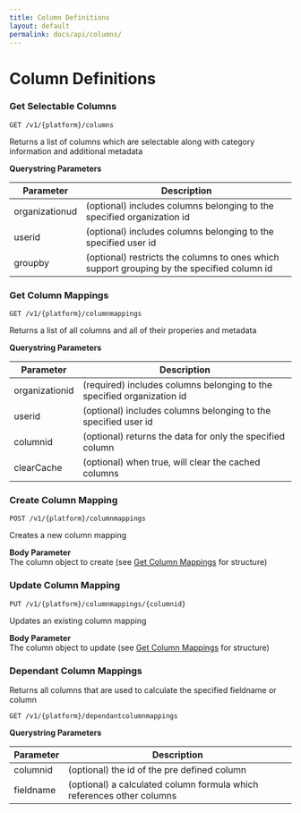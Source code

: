 ```yaml
---
title: Column Definitions
layout: default
permalink: docs/api/columns/
---
```


Column Definitions
====

### Get Selectable Columns
```GET /v1/{platform}/columns```   

Returns a list of columns which are selectable along with category information and additional metadata  

**Querystring Parameters**

|Parameter| Description|
|-------- | ---|
| organizationud | (optional) includes columns belonging to the specified organization id |
| userid | (optional) includes columns belonging to the specified user id | 
| groupby | (optional) restricts the columns to ones which support grouping by the specified column id | 

### Get Column Mappings
```GET /v1/{platform}/columnmappings```

Returns a list of all columns and all of their properies and metadata  

**Querystring Parameters**  

|Parameter| Description|
|-------- | ---|
| organizationid | (required) includes columns belonging to the specified organization id |
| userid | (optional) includes columns belonging to the specified user id | 
| columnid | (optional) returns the data for only the specified column | 
| clearCache | (optional) when true, will clear the cached columns | 


### Create Column Mapping
```POST /v1/{platform}/columnmappings```

Creates a new column mapping  

**Body Parameter**  
The column object to create (see [Get Column Mappings](#get-column-mappings) for structure)  

### Update Column Mapping
```PUT /v1/{platform}/columnmappings/{columnid}```

Updates an existing column mapping  

**Body Parameter**  
The column object to update (see [Get Column Mappings](#get-column-mappings) for structure)

### Dependant Column Mappings

Returns all columns that are used to calculate the specified fieldname or column  

```GET /v1/{platform}/dependantcolumnmappings```   

**Querystring Parameters**  

|Parameter| Description|
|-------- | ---|
| columnid | (optional) the id of the pre defined column |
| fieldname | (optional) a calculated column formula which references other columns |  
